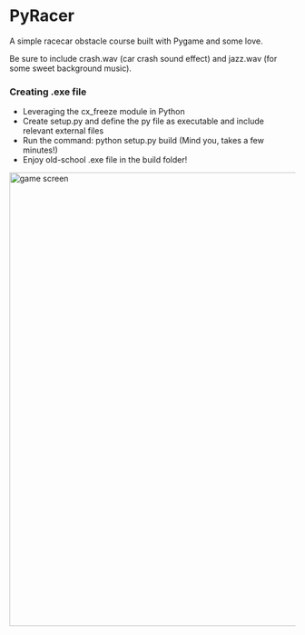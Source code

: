 # PyRacer

A simple racecar obstacle course built with Pygame and some love.

Be sure to include crash.wav (car crash sound effect) and jazz.wav (for some sweet background music).


### Creating .exe file
- Leveraging the cx_freeze module in Python
- Create setup.py and define the py file as executable and include relevant external files
- Run the command: python setup.py build (Mind you, takes a few minutes!)
- Enjoy old-school .exe file in the build folder!


<img width="799" alt="game screen" src="https://github.com/saireddythfc/PyRacer/assets/48598468/aebddbdb-5050-4a7e-a7f6-19855f17f4d4">

